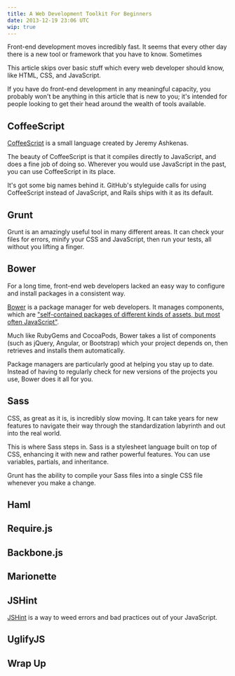 ```yaml
---
title: A Web Development Toolkit For Beginners
date: 2013-12-19 23:06 UTC
wip: true
---
```


Front-end development moves incredibly fast. It seems that every other day there is a new tool or framework that you have to know. Sometimes

This article skips over basic stuff which every web developer should know, like HTML, CSS, and JavaScript.

If you have do front-end development in any meaningful capacity, you probably won't be anything in this article that is new to you; it's intended for people looking to get their head around the wealth of tools available.

## CoffeeScript

[CoffeeScript](http://coffeescript.org) is a small language created by Jeremy Ashkenas.

The beauty of CoffeeScript is that it compiles directly to JavaScript, and does a fine job of doing so. Wherever you would use JavaScript in the past, you can use CoffeeScript in its place.

It's got some big names behind it. GitHub's styleguide calls for using CoffeeScript instead of JavaScript, and Rails ships with it as its default.

## Grunt

Grunt is an amazingly useful tool in many different areas. It can check your files for errors, minify your CSS and JavaScript, then run your tests, all without you lifting a finger.

## Bower

For a long time, front-end web developers lacked an easy way to configure and install packages in a consistent way.

[Bower](http://bower.io) is a package manager for web developers. It manages components, which are ["self-contained packages of different kinds of assets, but most often JavaScript"](http://sindresorhus.com/bower-components/).

Much like RubyGems and CocoaPods, Bower takes a list of components (such as jQuery, Angular, or Bootstrap) which your project depends on, then retrieves and installs them automatically.

Package managers are particularly good at helping you stay up to date. Instead of having to regularly check for new versions of the projects you use, Bower does it all for you.

## Sass

CSS, as great as it is, is incredibly slow moving. It can take years for new features to navigate their way through the standardization labyrinth and out into the real world.

This is where Sass steps in. Sass is a stylesheet language built on top of CSS, enhancing it with new and rather powerful features. You can use variables, partials, and inheritance.

Grunt has the ability to compile your Sass files into a single CSS file whenever you make a change.

## Haml

## Require.js

## Backbone.js

## Marionette

## JSHint

[JSHint](http://www.jshint.com) is a way to weed errors and bad practices out of your JavaScript.

## UglifyJS

## Wrap Up

